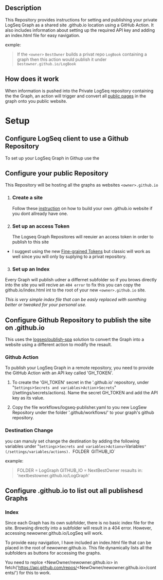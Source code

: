 ## Description
This Repository provides instructions for setting and publishing your private LogSeq Graph as a shared site <owner>.github.io location using a GitHub Action.
It also includes information about setting up the required API key and adding an index.html file for easy navigation.

exmple:
> If the `<owner>` `BestOwner` builds a privat repo `LogBook` containing a graph then this action would publish it under `bestowner.github.io/LogBook`


## How does it work
When information is pushed into the Private LogSeq repository containing the the Graph, an action will trigger and convert all [public pages](https://docs.logseq.com/#/page/publishing%20(desktop%20app%20only)?anchor=ls-block-650b2586-475f-42d2-9473-5553f6901713) in the graph onto you public website.


# Setup
## Configure LogSeq client to use a Github Repository
To set up your LogSeq Graph in Githup use the 


## Configure your public Repository
This Repository will be hosting all the graphs as websites `<owner>.github.io`

1. ### Create a site
    Follow these [instruction](https://docs.github.com/en/pages/quickstart) on how to build your own .github.io website if you dont allready have one.
2. ### Set up an access Token
    The Logseq Graph Repositores will reeuier an access token in order to publish to this site
  -  I suggest using the new [Fine-grained Tokens](https://docs.github.com/en/authentication/keeping-your-account-and-data-secure/managing-your-personal-access-tokens)
  but classic will work as well since you will only by suplying to a privat repository.
3. ### Set up an Index
  Every Graph will publish udner a differnet subfolder so if you brows directly into the site you will recive an `404 error`
  to fix this you can copy the github.io/index.html int to the root of your new `<owner>.github.io` site.

  *This is very simple index file that can be easly replaced with somthing better or tweaked for your personal use.*

## Configure Github Repository to publish the site on <owner>.github.io
This uses the [logseq/publish-spa](https://github.com/logseq/publish-spa) solution to convert the Graph into a website using a different action to modify the resault. 

### Github Action
To publish your LogSeq Graph in a remote repository, you need to provide the GitHub Action with an API key called 'GH_TOKEN'. 

1. To create the 'GH_TOKEN' secret in the '<owner>.github.io' repository, under "`Settings`>`Secrets and variables`>`Action`>`Secrets`" (/settings/secrets/actions).
Name the secret GH_TOKEN and add the API key as its value.

2. Copy the file workflows/logseq-publisher.yaml to you new LogSew Repository under the folder '.github/workflows/' to your graph's github repository.

### Destination Change
you can manuly set change the destination by adding the following variables under "`Settings`>`Secrets and variables`>`Actionv>`Variables`" (/settings/variables/actions).
`FOLDER`
`GITHUB_IO`

example: 
> FOLDER = LogGraph
> GITHUB_IO = NextBestOwner
> resaults in: 'nextbestowner.github.io/LogGraph'





## Configure <owner>.github.io to list out all publishesd Graphs







### Index
Since each Graph has its own subfolder, there is no basic index file for the site. Browsing directly into a subfolder will result in a 404 error. However, accessing newowner.github.io/LogSeq will work.

To provide easy navigation, I have included an index.html file that can be placed in the root of newowner.github.io. This file dynamically lists all the subfolders as buttons for accessing the graphs.

You need to replce <NewOwner/newowner.github.io> in fetch('https://api.github.com/repos/<NewOwner/newowner.github.io>/contents/') for this to work.
